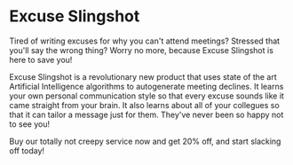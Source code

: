 # Excuse Slingshot

Tired of writing excuses for why you can't attend meetings? Stressed that you'll say the wrong thing? Worry no more, because Excuse Slingshot is here to save you!

Excuse Slingshot is a revolutionary new product that uses state of the art Artificial Intelligence algorithms to autogenerate meeting declines. It learns your own personal communication style so that every excuse sounds like it came straight from your brain. It also learns about all of your collegues so that it can tailor a message just for them. They've never been so happy not to see you!

Buy our totally not creepy service now and get 20% off, and start slacking off today!